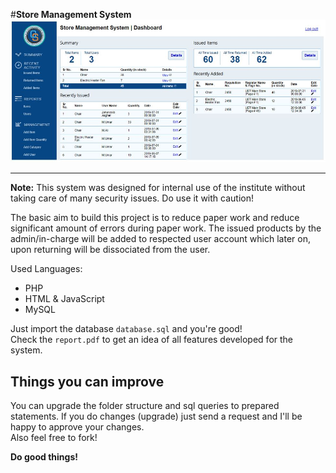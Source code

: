 #**Store Management System**
![Store Management System](screenshot.jpg)

---

**Note:** This system was designed for internal use of the institute without taking care of many security issues. Do use it with caution!

The basic aim to build this project is to reduce paper work and reduce significant amount of errors during paper work. The issued products by the admin/in-charge will be added to respected user account which later on, upon returning will be dissociated from the user.


Used Languages:
*   PHP
*   HTML & JavaScript
*   MySQL

Just import the database `database.sql` and you're good!
<br>
Check the `report.pdf` to get an idea of all features developed for the system.

## Things you can improve
You can upgrade the folder structure and sql queries to prepared statements. If you do changes (upgrade) just send a request and I'll be happy to approve your changes.
<br>
Also feel free to fork!

**Do good things!**